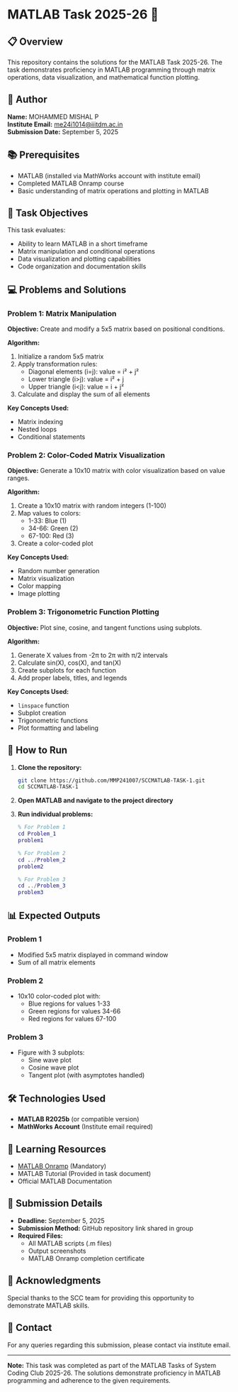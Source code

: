 # MATLAB Task 2025-26 🚀

## 📋 Overview
This repository contains the solutions for the MATLAB Task 2025-26. The task demonstrates proficiency in MATLAB programming through matrix operations, data visualization, and mathematical function plotting.

## 👤 Author
**Name:** MOHAMMED MISHAL P  
**Institute Email:** me24i1014@iiitdm.ac.in  
**Submission Date:** September 5, 2025  

## 📚 Prerequisites
- MATLAB (installed via MathWorks account with institute email)
- Completed MATLAB Onramp course
- Basic understanding of matrix operations and plotting in MATLAB

## 🎯 Task Objectives
This task evaluates:
- Ability to learn MATLAB in a short timeframe
- Matrix manipulation and conditional operations
- Data visualization and plotting capabilities
- Code organization and documentation skills

## 💻 Problems and Solutions

### Problem 1: Matrix Manipulation
**Objective:** Create and modify a 5x5 matrix based on positional conditions.

**Algorithm:**
1. Initialize a random 5x5 matrix
2. Apply transformation rules:
   - Diagonal elements (i=j): value = i² + j²
   - Lower triangle (i>j): value = i² + j
   - Upper triangle (i<j): value = i + j²
3. Calculate and display the sum of all elements

**Key Concepts Used:**
- Matrix indexing
- Nested loops
- Conditional statements

### Problem 2: Color-Coded Matrix Visualization
**Objective:** Generate a 10x10 matrix with color visualization based on value ranges.

**Algorithm:**
1. Create a 10x10 matrix with random integers (1-100)
2. Map values to colors:
   - 1-33: Blue (1)
   - 34-66: Green (2)
   - 67-100: Red (3)
3. Create a color-coded plot

**Key Concepts Used:**
- Random number generation
- Matrix visualization
- Color mapping
- Image plotting

### Problem 3: Trigonometric Function Plotting
**Objective:** Plot sine, cosine, and tangent functions using subplots.

**Algorithm:**
1. Generate X values from -2π to 2π with π/2 intervals
2. Calculate sin(X), cos(X), and tan(X)
3. Create subplots for each function
4. Add proper labels, titles, and legends

**Key Concepts Used:**
- `linspace` function
- Subplot creation
- Trigonometric functions
- Plot formatting and labeling

## 🚀 How to Run

1. **Clone the repository:**
   ```bash
   git clone https://github.com/MMP241007/SCCMATLAB-TASK-1.git
   cd SCCMATLAB-TASK-1
   ```

2. **Open MATLAB and navigate to the project directory**

3. **Run individual problems:**
   ```matlab
   % For Problem 1
   cd Problem_1
   problem1
   
   % For Problem 2
   cd ../Problem_2
   problem2
   
   % For Problem 3
   cd ../Problem_3
   problem3
   ```

## 📊 Expected Outputs

### Problem 1
- Modified 5x5 matrix displayed in command window
- Sum of all matrix elements

### Problem 2
- 10x10 color-coded plot with:
  - Blue regions for values 1-33
  - Green regions for values 34-66
  - Red regions for values 67-100

### Problem 3
- Figure with 3 subplots:
  - Sine wave plot
  - Cosine wave plot
  - Tangent plot (with asymptotes handled)

## 🛠️ Technologies Used
- **MATLAB R2025b** (or compatible version)
- **MathWorks Account** (Institute email required)

## 📖 Learning Resources
- [MATLAB Onramp](https://matlabacademy.mathworks.com/) (Mandatory)
- MATLAB Tutorial (Provided in task document)
- Official MATLAB Documentation
 
## 📝 Submission Details
- **Deadline:** September 5, 2025
- **Submission Method:** GitHub repository link shared in group
- **Required Files:**
  - All MATLAB scripts (.m files)
  - Output screenshots
  - MATLAB Onramp completion certificate

## 🤝 Acknowledgments
Special thanks to the SCC team for providing this opportunity to demonstrate MATLAB skills.

## 📧 Contact
For any queries regarding this submission, please contact via institute email.

---

**Note:** This task was completed as part of the MATLAB Tasks of System Coding Club 2025-26. The solutions demonstrate proficiency in MATLAB programming and adherence to the given requirements.
